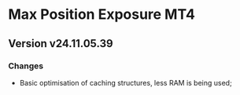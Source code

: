 # Max Position Exposure MT4

## Version v24.11.05.39
### Changes
* Basic optimisation of caching structures, less RAM is being used;
